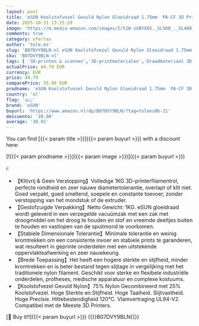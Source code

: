 ```yaml
---
layout: post
title: 'eSUN Koolstofvezel Gevuld Nylon Gloeidraad 1.75mm  PA-CF 3D Printer Gloeidraad  Dimensionale Nauwkeurigheid +/- 0.05mm  1KG  2.2 LBS  Spoel 3D Printen Materiaal voor 3D Printer  Natuurlijk'
date: 2025-10-31 13:25:29
image: 'https://m.media-amazon.com/images/I/51W-zXBYX6S._SL500_._SL400_.jpg'
comments: true
category: ofertas
author: 'tole.es'
slug: 'B07DVY9BLN-nl eSUN Koolstofvezel Gevuld Nylon Gloeidraad 1.75mm PA-CF 3D...'
sku: 'B07DVY9BLN-nl'
tags: [ '3D-printen & scannen','3D-printmaterialen','Draadmateriaal 3D-printers','Zakelijk, industrie & wetenschap','esun','🇳🇱', ]
actualPrice: 44.79 EUR
currency: EUR
price: 44.79
comparePrice: 55.99 EUR
prodname: 'eSUN Koolstofvezel Gevuld Nylon Gloeidraad 1.75mm  PA-CF 3D Printer Gloeidraad  Dimensionale Nauwkeurigheid +/- 0.05mm  1KG  2.2 LBS  Spoel 3D Printen Materiaal voor 3D Printer  Natuurlijk'
country: 'nl'
flag: '🇳🇱'
brand: 'eSUN'
buyurl: 'https://www.amazon.nl/dp/B07DVY9BLN/?tag=tolees0b-21'
descuento: '20.00'
average: '38.91'
---
```


You can find [{{< param title >}}]({{< param buyurl >}}) with a discount here:

[![{{< param prodname >}}]({{< param image >}})]({{< param buyurl >}})

ℹ️:

- 【Klitvrij & Geen Verstopping】Volledige 1KG 3D-printerfilamentrol, perfecte rondheid en zeer nauwe diametertolerantie, overlapt of klit niet. Goed verpakt, goed smeltend, soepele en constante toevoer, zonder verstopping van het mondstuk of de extruder.
- 【Gestofzuigde Verpakking】Netto Gewicht: 1KG. eSUN gloeidraad wordt geleverd in een verzegelde vacuümzak met een zak met droogmiddel om het droog te houden en stof en vreemde deeltjes buiten te houden en vastlopen van de spuitmond te voorkomen.
- 【Stabiele Dimensionale Tolerantie】Minimale tolerantie en weinig kromtrekken om een ​​consistente invoer en stabiele prints te garanderen, wat resulteert in geprinte onderdelen met een uitstekende oppervlakteafwerking en zeer nauwkeurig.
- 【Brede Toepassing】Het heeft een hogere sterkte en stijfheid, minder kromtrekken en is beter bestand tegen slijtage in vergelijking met het traditionele nylon filament. Geschikt voor sterke en flexibele industriële onderdelen, protheses, medische apparatuur en complexe kostuums.
- 【Koolstofvezel Gevuld Nylon】75% Nylon Gecombineerd met 25% Koolstofvezel. Hoge Sterkte en Stijfheid. Hoge Taaiheid. Slijtvastheid. Hoge Precisie. Hittebestendigheid 120°C. Vlamvertraging UL94-V2. Compatibel met de Meeste 3D Printers.

[🛒 Buy it!!]({{< param buyurl >}})
{{<world>}}B07DVY9BLN{{</world>}}
